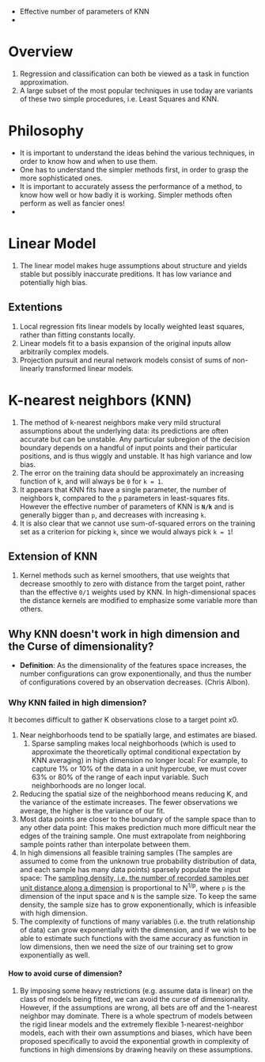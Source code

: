 * Effective number of parameters of KNN
* 

# Overview
1. Regression and classification can both be viewed as a task in function approximation.
1. A large subset of the most popular techniques in use today are variants of these two simple procedures, i.e. Least Squares and KNN.

# Philosophy
* It is important to understand the ideas behind the various techniques, in order to know how and when to use them.
* One has to understand the simpler methods first, in order to grasp the more sophisticated ones.
* It is important to accurately assess the performance of a method, to know how well or how badly it is working. Simpler methods often
perform as well as fancier ones!
* 


# Linear Model
1. The linear model makes huge assumptions about structure and yields stable but possibly inaccurate preditions. It has low variance and potentially high bias.

## Extentions
1. Local regression fits linear models by locally weighted least squares, rather than fitting constants locally.
1. Linear models fit to a basis expansion of the original inputs allow arbitrarily complex models.
1. Projection pursuit and neural network models consist of sums of non-linearly transformed linear models.

# K-nearest neighbors (KNN)
1. The method of k-nearest neighbors make very mild structural assumptions about the underlying data: its predictions are often accurate but can be unstable. Any particular subregion of the decision boundary depends on a handful of input points and their particular positions, and is thus wiggly and unstable. It has high variance and low bias.
1. The error on the training data should be approximately an increasing function of k, and will always be ```0``` for ```k = 1```.
1. It appears that KNN fits have a single parameter, the number of neighbors k, compared to the ```p``` parameters in least-squares fits. However the effective number of parameters of KNN is **```N/k```** and is generally bigger than ```p```, and decreases with increasing ```k```.
1. It is also clear that we cannot use sum-of-squared errors on the training set as a criterion for picking ```k```, since we would always pick ```k = 1```!

## Extension of KNN
1. Kernel methods such as kernel smoothers, that use weights that decrease smoothly to zero with distance from the target point, rather than the effective ```0/1``` weights used by KNN. In high-dimensional spaces the distance kernels are modified to emphasize some variable more than others.


## Why KNN doesn't work in high dimension and the Curse of dimensionality? 
* **Definition**: As the dimensionality of the features space increases, the number configurations can grow exponentionally, and thus the number of configurations covered by an observation decreases. (Chris Albon). 

### Why KNN failed in high dimension? 
It becomes difficult to gather K observations close to a target point x0.
1. Near neighborhoods tend to be spatially large, and estimates are biased.
   1. Sparse sampling makes local neighborhoods (which is used to approximate the theoretically optimal conditional expectation by KNN averaging) in high dimension no longer local: For example, to capture 1% or 10% of the data in a unit hypercube, we must cover 63% or 80% of the range of each input variable. Such neighborhoods are no longer local. 
1. Reducing the spatial size of the neighborhood means reducing K, and the variance of the estimate increases. The fewer observations we average, the higher is the variance of our fit.
1. Most data points are closer to the boundary of the sample space than to any other data point: This makes prediction much more difficult near the edges of the training sample. One must extrapolate from neighboring sample points rather than interpolate between them.
1. In high dimensions all feasible training samples (The samples are assumed to come from the unknown true probability distribution of data, and each sample has many data points) sparsely populate the input space: The [sampling density, i.e. the number of recorded samples per unit distance along a dimension](https://math.stackexchange.com/questions/283006/what-is-a-sampling-density-why-is-the-sampling-density-proportional-to-n1-p) is proportional to N<sup>1/p</sup>, where ```p``` is the dimension of the input space and ```N``` is the sample size. To keep the same density, the sample size has to grow exponentionally, which is infeasible with high dimension.
1. The complexity of functions of many variables (i.e. the truth relationship of data) can grow exponentially with the dimension, and if we wish to be able to estimate such functions with the same accuracy as function in low dimensions, then we need the size of our training set to grow exponentially as well.

#### How to avoid curse of dimension?  
1. By imposing some heavy restrictions (e.g. assume data is linear) on the class of models being fitted, we can avoid the curse of dimensionality. However, if the assumptions are wrong, all bets are off and the 1-nearest neighbor may dominate. There is a whole spectrum of models between the rigid linear models and the extremely flexible 1-nearest-neighbor models, each with their own assumptions and biases, which have been proposed specifically to avoid the exponential growth in complexity of functions in high dimensions by drawing heavily on these assumptions.

